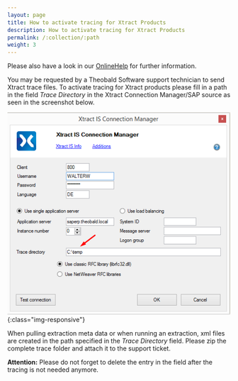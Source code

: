 ```yaml
---
layout: page
title: How to activate tracing for Xtract Products
description: How to activate tracing for Xtract Products
permalink: /:collection/:path
weight: 3
---
```


Please also have a look in our [OnlineHelp](https://help.theobald-software.com/en/) for further information.

You may be requested by a Theobald Software support technician to send Xtract trace files. To activate tracing for Xtract products please fill in a path in the field *Trace Directory* in the Xtract Connection Manager/SAP source as seen in the screenshot below.

![XtractConnectionLog](/img/contents/XtractConnectionLog.png){:class="img-responsive"} 


When pulling extraction meta data or when running an extraction, xml files are created in the path specified in the *Trace Directory* field. Please zip the complete trace folder and attach it to the support ticket.

**Attention:** Please do not forget to delete the entry in the field after the tracing is not needed anymore. 